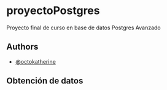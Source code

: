 # proyectoPostgres
Proyecto final de curso en base de datos Postgres Avanzado

## Authors

- [@octokatherine](https://www.github.com/gabriellagii)

## Obtención de datos
